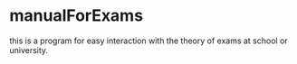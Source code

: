 # manualForExams
this is a program for easy interaction with the theory of exams at school or university.
